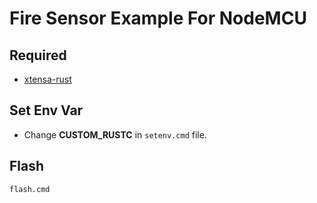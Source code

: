 # Fire Sensor Example For NodeMCU

## Required
- [xtensa-rust](https://github.com/MabezDev/xtensa-rust-quickstart)

## Set Env Var
- Change **CUSTOM_RUSTC** in ```setenv.cmd``` file.

## Flash
```bash
flash.cmd
```